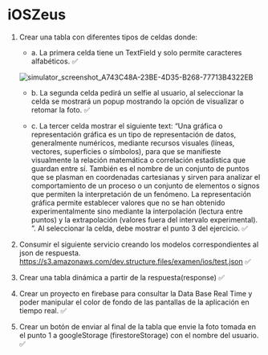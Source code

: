 # iOSZeus

1. Crear una tabla con diferentes tipos de celdas donde:
    
   + a. La primera celda tiene un TextField y solo permite caracteres alfabéticos. ✅
   
   ![simulator_screenshot_A743C48A-23BE-4D35-B268-77713B4322EB](https://user-images.githubusercontent.com/39851501/182037202-be175ef2-ccd1-4d8f-9cbd-cf9a08e3fc95.png)


   + b. La segunda celda pedirá un selfie al usuario, al seleccionar la celda se mostrará un popup mostrando la opción de visualizar o retomar la foto. ✅

   + c. La tercer celda mostrar el siguiente text: “Una gráfica o representación gráfica es un tipo de representación de datos, generalmente numéricos, mediante recursos visuales (líneas, vectores, superficies o símbolos), para que se manifieste visualmente la relación matemática o correlación estadística que guardan entre sí. También es el nombre de un conjunto de puntos que se plasman en coordenadas cartesianas y sirven para analizar el comportamiento de un proceso o un conjunto de elementos o signos que permiten la interpretación de un fenómeno. La representación gráfica permite establecer valores que no se han obtenido experimentalmente sino mediante la interpolación (lectura entre puntos) y la extrapolación (valores fuera del intervalo experimental). ”. Al seleccionar la celda, debe mostrar el punto 3 del ejercicio. ✅

2. Consumir el siguiente servicio creando los modelos correspondientes al json de respuesta.
https://s3.amazonaws.com/dev.structure.files/examen/ios/test.json
✅

3. Crear una tabla dinámica a partir de la respuesta(response) ✅

4. Crear un proyecto en firebase para consultar la Data Base Real Time y poder manipular el color de fondo de las pantallas de la aplicación en tiempo real. ✅

5. Crear un botón de enviar al final de la tabla que envie la foto tomada en el punto 1 a googleStorage (firestoreStorage) con el nombre del usuario. ✅
